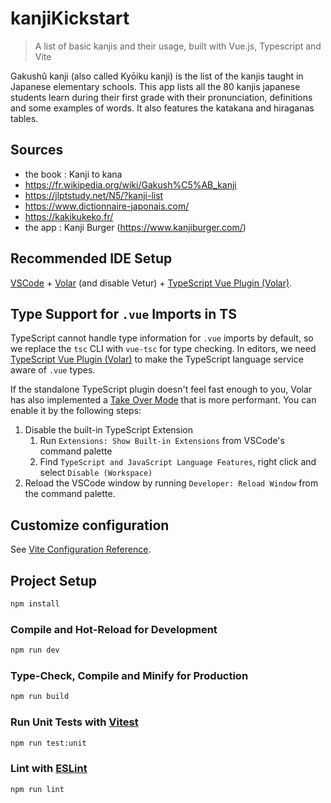 # kanjiKickstart

> A list of basic kanjis and their usage, built with Vue.js, Typescript and Vite

Gakushû kanji (also called Kyōiku kanji) is the list of the kanjis taught in Japanese elementary schools. This app lists all the 80 kanjis japanese students learn during their first grade with their pronunciation, definitions and some examples of words. It also features the katakana and hiraganas tables.


## Sources

* the book : Kanji to kana
* https://fr.wikipedia.org/wiki/Gakush%C5%AB_kanji
* https://jlptstudy.net/N5/?kanji-list
* https://www.dictionnaire-japonais.com/
* https://kakikukeko.fr/
* the app : Kanji Burger (https://www.kanjiburger.com/)


## Recommended IDE Setup

[VSCode](https://code.visualstudio.com/) + [Volar](https://marketplace.visualstudio.com/items?itemName=Vue.volar) (and disable Vetur) + [TypeScript Vue Plugin (Volar)](https://marketplace.visualstudio.com/items?itemName=Vue.vscode-typescript-vue-plugin).

## Type Support for `.vue` Imports in TS

TypeScript cannot handle type information for `.vue` imports by default, so we replace the `tsc` CLI with `vue-tsc` for type checking. In editors, we need [TypeScript Vue Plugin (Volar)](https://marketplace.visualstudio.com/items?itemName=Vue.vscode-typescript-vue-plugin) to make the TypeScript language service aware of `.vue` types.

If the standalone TypeScript plugin doesn't feel fast enough to you, Volar has also implemented a [Take Over Mode](https://github.com/johnsoncodehk/volar/discussions/471#discussioncomment-1361669) that is more performant. You can enable it by the following steps:

1. Disable the built-in TypeScript Extension
    1) Run `Extensions: Show Built-in Extensions` from VSCode's command palette
    2) Find `TypeScript and JavaScript Language Features`, right click and select `Disable (Workspace)`
2. Reload the VSCode window by running `Developer: Reload Window` from the command palette.

## Customize configuration

See [Vite Configuration Reference](https://vitejs.dev/config/).

## Project Setup

```sh
npm install
```

### Compile and Hot-Reload for Development

```sh
npm run dev
```

### Type-Check, Compile and Minify for Production

```sh
npm run build
```

### Run Unit Tests with [Vitest](https://vitest.dev/)

```sh
npm run test:unit
```

### Lint with [ESLint](https://eslint.org/)

```sh
npm run lint
```